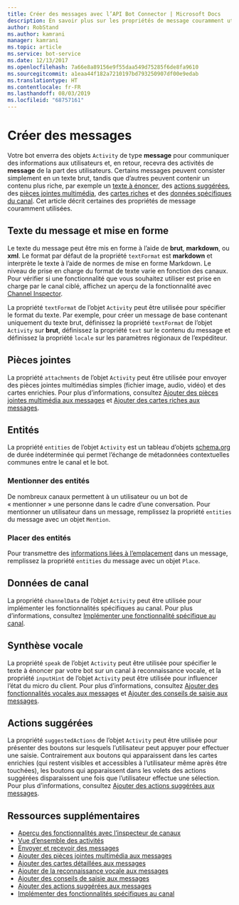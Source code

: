 ```yaml
---
title: Créer des messages avec l’API Bot Connector | Microsoft Docs
description: En savoir plus sur les propriétés de message couramment utilisées au sein de l’API Bot Connector.
author: RobStand
ms.author: kamrani
manager: kamrani
ms.topic: article
ms.service: bot-service
ms.date: 12/13/2017
ms.openlocfilehash: 7a66e8a89156e9f55daa549d75285f6de8fa9610
ms.sourcegitcommit: a1eaa44f182a7210197bd793250907df00e9edab
ms.translationtype: HT
ms.contentlocale: fr-FR
ms.lasthandoff: 08/03/2019
ms.locfileid: "68757161"
---
```

# <a name="create-messages"></a>Créer des messages

Votre bot enverra des objets `Activity` de type **message** pour communiquer des informations aux utilisateurs et, en retour, recevra des activités de **message** de la part des utilisateurs. Certains messages peuvent consister simplement en un texte brut, tandis que d’autres peuvent contenir un contenu plus riche, par exemple un [texte à énoncer](bot-framework-rest-connector-text-to-speech.md), des [actions suggérées](bot-framework-rest-connector-add-suggested-actions.md), des [pièces jointes multimédia](bot-framework-rest-connector-add-media-attachments.md), des [cartes riches](bot-framework-rest-connector-add-rich-cards.md) et des [données spécifiques du canal](bot-framework-rest-connector-channeldata.md). Cet article décrit certaines des propriétés de message couramment utilisées.

## <a name="message-text-and-formatting"></a>Texte du message et mise en forme

Le texte du message peut être mis en forme à l’aide de **brut**, **markdown**, ou **xml**. Le format par défaut de la propriété `textFormat` est **markdown** et interprète le texte à l’aide de normes de mise en forme Markdown. Le niveau de prise en charge du format de texte varie en fonction des canaux. Pour vérifier si une fonctionnalité que vous souhaitez utiliser est prise en charge par le canal ciblé, affichez un aperçu de la fonctionnalité avec [Channel Inspector][ChannelInspector]. 

La propriété `textFormat` de l’objet `Activity` peut être utilisée pour spécifier le format du texte. Par exemple, pour créer un message de base contenant uniquement du texte brut, définissez la propriété `textFormat` de l’objet `Activity` sur **brut**, définissez la propriété `text` sur le contenu du message et définissez la propriété `locale` sur les paramètres régionaux de l’expéditeur. 

## <a name="attachments"></a>Pièces jointes

La propriété `attachments` de l’objet `Activity` peut être utilisée pour envoyer des pièces jointes multimédias simples (fichier image, audio, vidéo) et des cartes enrichies. Pour plus d’informations, consultez [Ajouter des pièces jointes multimédia aux messages](bot-framework-rest-connector-add-media-attachments.md) et [Ajouter des cartes riches aux messages](bot-framework-rest-connector-add-rich-cards.md).

## <a name="entities"></a>Entités

La propriété `entities` de l’objet `Activity` est un tableau d’objets <a href="http://schema.org/" target="_blank">schema.org</a> de durée indéterminée qui permet l’échange de métadonnées contextuelles communes entre le canal et le bot.

### <a name="mention-entities"></a>Mentionner des entités

De nombreux canaux permettent à un utilisateur ou un bot de « mentionner » une personne dans le cadre d’une conversation. Pour mentionner un utilisateur dans un message, remplissez la propriété `entities` du message avec un objet `Mention`. 

### <a name="place-entities"></a>Placer des entités

Pour transmettre des <a href="https://schema.org/Place" target="_blank">informations liées à l’emplacement</a> dans un message, remplissez la propriété `entities` du message avec un objet `Place`. 

## <a name="channel-data"></a>Données de canal

La propriété `channelData` de l’objet `Activity` peut être utilisée pour implémenter les fonctionnalités spécifiques au canal. Pour plus d’informations, consultez [Implémenter une fonctionnalité spécifique au canal](bot-framework-rest-connector-channeldata.md).

## <a name="text-to-speech"></a>Synthèse vocale

La propriété `speak` de l’objet `Activity` peut être utilisée pour spécifier le texte à énoncer par votre bot sur un canal à reconnaissance vocale, et la propriété `inputHint` de l’objet `Activity` peut être utilisée pour influencer l’état du micro du client. Pour plus d’informations, consultez [Ajouter des fonctionnalités vocales aux messages](bot-framework-rest-connector-text-to-speech.md) et [Ajouter des conseils de saisie aux messages](bot-framework-rest-connector-add-input-hints.md).

## <a name="suggested-actions"></a>Actions suggérées

La propriété `suggestedActions` de l’objet `Activity` peut être utilisée pour présenter des boutons sur lesquels l’utilisateur peut appuyer pour effectuer une saisie. Contrairement aux boutons qui apparaissent dans les cartes enrichies (qui restent visibles et accessibles à l’utilisateur même après être touchées), les boutons qui apparaissent dans les volets des actions suggérées disparaissent une fois que l’utilisateur effectue une sélection. Pour plus d’informations, consultez [Ajouter des actions suggérées aux messages](bot-framework-rest-connector-add-suggested-actions.md).

## <a name="additional-resources"></a>Ressources supplémentaires

- [Aperçu des fonctionnalités avec l’inspecteur de canaux][ChannelInspector]
- [Vue d’ensemble des activités](bot-framework-rest-connector-activities.md)
- [Envoyer et recevoir des messages](bot-framework-rest-connector-send-and-receive-messages.md)
- [Ajouter des pièces jointes multimédia aux messages](bot-framework-rest-connector-add-media-attachments.md)
- [Ajouter des cartes détaillées aux messages](bot-framework-rest-connector-add-rich-cards.md)
- [Ajouter de la reconnaissance vocale aux messages](bot-framework-rest-connector-text-to-speech.md)
- [Ajouter des conseils de saisie aux messages](bot-framework-rest-connector-add-input-hints.md)
- [Ajouter des actions suggérées aux messages](bot-framework-rest-connector-add-suggested-actions.md)
- [Implémenter des fonctionnalités spécifiques au canal](bot-framework-rest-connector-channeldata.md)

[ChannelInspector]: ../bot-service-channel-inspector.md
[textFormating]: ../bot-service-channel-inspector.md#text-formatting
